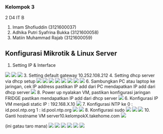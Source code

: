 ### Kelompok 3
2 D4 IT B 

1. Imam Shofiuddin             (3121600037)
2. Adhika Putri Syafrina Bukka (3121600058)
3. Matiin Muhammad Rajab       (3121600059)

## Konfigurasi Mikrotik & Linux Server

1. Setting IP & Interface
<img src="https://github.com/adhikasyafrina/Workshop-Administrasi-Jaringan/blob/main/Minggu%205/Images/IP_add.jpg" /> 
<img src="https://github.com/adhikasyafrina/Workshop-Administrasi-Jaringan/blob/main/Minggu%205/Images/IP_route.jpg" />
<img src="https://github.com/adhikasyafrina/Workshop-Administrasi-Jaringan/blob/main/Minggu%205/Images/chech_ip%20a.jpg" />
3. Setting default gateway 10.252.108.212
4. Setting dhcp server via dhcp setup 
<img src="https://github.com/adhikasyafrina/Workshop-Administrasi-Jaringan/blob/main/Minggu%205/Images/dhcp_setup.jpg" />
<img src="https://github.com/adhikasyafrina/Workshop-Administrasi-Jaringan/blob/main/Minggu%205/Images/dhcp_setup1.jpg" />
<img src="https://github.com/adhikasyafrina/Workshop-Administrasi-Jaringan/blob/main/Minggu%205/Images/dhcp_setup2.jpg" />
<img src="https://github.com/adhikasyafrina/Workshop-Administrasi-Jaringan/blob/main/Minggu%205/Images/dhcp_setup3.jpg" />
<img src="https://github.com/adhikasyafrina/Workshop-Administrasi-Jaringan/blob/main/Minggu%205/Images/dhcp_setup4.jpg" />
<img src="https://github.com/adhikasyafrina/Workshop-Administrasi-Jaringan/blob/main/Minggu%205/Images/dhcp_setup5.jpg" />
<img src="https://github.com/adhikasyafrina/Workshop-Administrasi-Jaringan/blob/main/Minggu%205/Images/dhcp_setup6.jpg" />
<img src="https://github.com/adhikasyafrina/Workshop-Administrasi-Jaringan/blob/main/Minggu%205/Images/dhcp_setup7.jpg" />
6. Sambungkan PC atau laptop ke jaringan, cek IP address pastikan IP add dari PC mendapatkan IP add dari dhcp server
<img src="https://github.com/adhikasyafrina/Workshop-Administrasi-Jaringan/blob/main/Minggu%205/Images/chech_ip%20a.jpg" />
8. Power up
   nyalakan VM, pastikan konfigurasi jaringan FRIDGE
   pastikan mendapatkan IP add dari dhcp server
<img src="https://github.com/adhikasyafrina/Workshop-Administrasi-Jaringan/blob/main/Minggu%205/Images/jaringan.jpg" />
6. Konfigurasi IP VM menjadi static
   IP : 192.168.X.10
<img src="https://github.com/adhikasyafrina/Workshop-Administrasi-Jaringan/blob/main/Minggu%205/Images/inet_static.jpg" />
7. Konfigurasi NTP ke
   0 : id.pool.ntp.org
   1 : id.pool.ntp.org
<img src="https://github.com/adhikasyafrina/Workshop-Administrasi-Jaringan/blob/main/Minggu%205/Images/set_ntp.jpg" />   
<img src="https://github.com/adhikasyafrina/Workshop-Administrasi-Jaringan/blob/main/Minggu%205/Images/set_ntp1.jpg" />
8. Konfigurasi sudo
<img src="https://github.com/adhikasyafrina/Workshop-Administrasi-Jaringan/blob/main/Minggu%205/Images/sudo1.jpg" />
<img src="https://github.com/adhikasyafrina/Workshop-Administrasi-Jaringan/blob/main/Minggu%205/Images/sudo2.jpg" />
<img src="https://github.com/adhikasyafrina/Workshop-Administrasi-Jaringan/blob/main/Minggu%205/Images/sudo3.jpg" />
10. Ganti hostname VM 
   server10.kelompokX.takehome.com
<img src="https://github.com/adhikasyafrina/Workshop-Administrasi-Jaringan/blob/main/Minggu%205/Images/hostname.jpg" />  

(ini gatau taro mana)
<img src="https://github.com/adhikasyafrina/Workshop-Administrasi-Jaringan/blob/main/Minggu%205/Images/net_connect_details.jpg" />
<img src="https://github.com/adhikasyafrina/Workshop-Administrasi-Jaringan/blob/main/Minggu%205/Images/restart_net.jpg" />
<img src="https://github.com/adhikasyafrina/Workshop-Administrasi-Jaringan/blob/main/Minggu%205/Images/restart_systemd.jpg" />
<img src="https://github.com/adhikasyafrina/Workshop-Administrasi-Jaringan/blob/main/Minggu%205/Images/set_time1.jpg" />
<img src="https://github.com/adhikasyafrina/Workshop-Administrasi-Jaringan/blob/main/Minggu%205/Images/set_time2.jpg" />
<img src="https://github.com/adhikasyafrina/Workshop-Administrasi-Jaringan/blob/main/Minggu%205/Images/time_date_ctl.jpg" />
